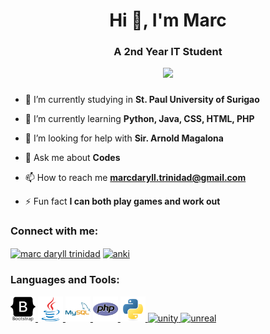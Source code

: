 <h1 align="center">Hi 👋, I'm Marc</h1>
<h3 align="center">A 2nd Year IT Student</h3>
<div align="center">
  <img height="280" src="https://media.tenor.com/4wjff3rKodgAAAAM/yoru-yoru-valorant.gif"  />
</div>

###

- 🔭 I’m currently studying in **St. Paul University of Surigao**

- 🌱 I’m currently learning **Python, Java, CSS, HTML, PHP**

- 🤝 I’m looking for help with **Sir. Arnold Magalona**

- 💬 Ask me about **Codes**

- 📫 How to reach me **marcdaryll.trinidad@gmail.com**

- ⚡ Fun fact **I can both play games and work out**

<h3 align="left">Connect with me:</h3>
<p align="left">
<a href="https://fb.com/marc daryll trinidad" target="blank"><img align="center" src="https://raw.githubusercontent.com/rahuldkjain/github-profile-readme-generator/master/src/images/icons/Social/facebook.svg" alt="marc daryll trinidad" height="30" width="40" /></a>
<a href="https://www.youtube.com/c/anki" target="blank"><img align="center" src="https://raw.githubusercontent.com/rahuldkjain/github-profile-readme-generator/master/src/images/icons/Social/youtube.svg" alt="anki" height="30" width="40" /></a>
</p>

<h3 align="left">Languages and Tools:</h3>
<p align="left"> <a href="https://getbootstrap.com" target="_blank" rel="noreferrer"> <img src="https://raw.githubusercontent.com/devicons/devicon/master/icons/bootstrap/bootstrap-plain-wordmark.svg" alt="bootstrap" width="40" height="40"/> </a> <a href="https://www.java.com" target="_blank" rel="noreferrer"> <img src="https://raw.githubusercontent.com/devicons/devicon/master/icons/java/java-original.svg" alt="java" width="40" height="40"/> </a> <a href="https://www.mysql.com/" target="_blank" rel="noreferrer"> <img src="https://raw.githubusercontent.com/devicons/devicon/master/icons/mysql/mysql-original-wordmark.svg" alt="mysql" width="40" height="40"/> </a> <a href="https://www.php.net" target="_blank" rel="noreferrer"> <img src="https://raw.githubusercontent.com/devicons/devicon/master/icons/php/php-original.svg" alt="php" width="40" height="40"/> </a> <a href="https://www.python.org" target="_blank" rel="noreferrer"> <img src="https://raw.githubusercontent.com/devicons/devicon/master/icons/python/python-original.svg" alt="python" width="40" height="40"/> </a> <a href="https://unity.com/" target="_blank" rel="noreferrer"> <img src="https://www.vectorlogo.zone/logos/unity3d/unity3d-icon.svg" alt="unity" width="40" height="40"/> </a> <a href="https://unrealengine.com/" target="_blank" rel="noreferrer"> <img src="https://raw.githubusercontent.com/kenangundogan/fontisto/036b7eca71aab1bef8e6a0518f7329f13ed62f6b/icons/svg/brand/unreal-engine.svg" alt="unreal" width="40" height="40"/> </a> </p>
